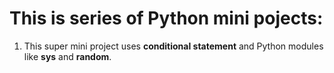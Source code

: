# This is series of Python mini pojects:
1. This super mini project uses **conditional statement** and Python modules like **sys** and **random**.

